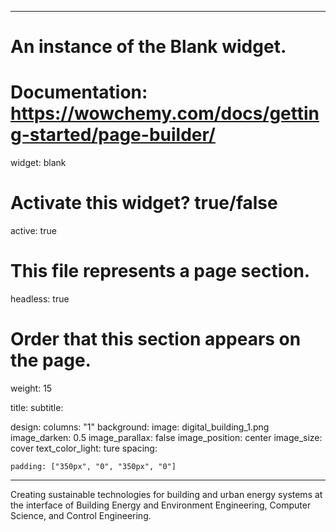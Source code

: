 
---
# An instance of the Blank widget.
# Documentation: https://wowchemy.com/docs/getting-started/page-builder/
widget: blank

# Activate this widget? true/false
active: true

# This file represents a page section.
headless: true

# Order that this section appears on the page.
weight: 15

title: 
subtitle:

design:
  columns: "1"
  background:
    image: digital_building_1.png
    image_darken: 0.5
    image_parallax: false
    image_position: center
    image_size: cover
    text_color_light: ture
  spacing:

    padding: ["350px", "0", "350px", "0"]
---

Creating sustainable technologies for building and urban energy systems at the interface of Building Energy and Environment Engineering, Computer Science, and Control Engineering.
